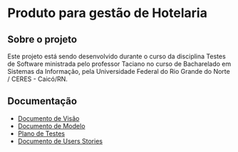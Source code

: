 # Produto para gestão de Hotelaria


## Sobre o projeto
Este projeto está sendo desenvolvido durante o curso da disciplina Testes de Software ministrada pelo professor Taciano 
no curso de Bacharelado em Sistemas da Informação, pela Universidade Federal do Rio Grande do Norte / CERES - Caicó/RN. 


## Documentação 

* [Documento de Visão](https://github.com/WesleyVitor/sigHotel/blob/main/docs/doc-visao.md)
* [Documento de Modelo](https://github.com/WesleyVitor/sigHotel/blob/main/docs/doc-modelo.md)
* [Plano de Testes](https://github.com/WesleyVitor/sigHotel/blob/main/docs/doc-plano-testes.md)
* [Documento de Users Stories](https://github.com/WesleyVitor/sigHotel/blob/main/docs/doc-userstories.md)

